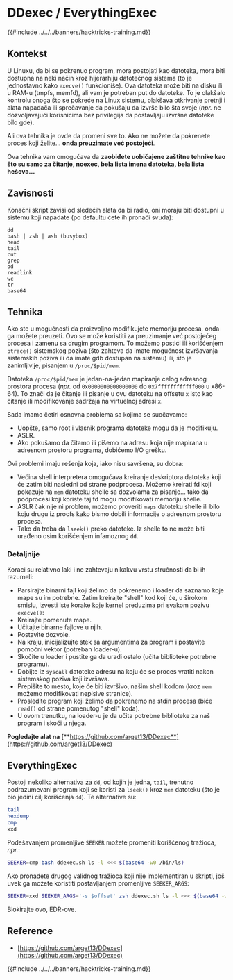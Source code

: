 # DDexec / EverythingExec

{{#include ../../../banners/hacktricks-training.md}}

## Kontekst

U Linuxu, da bi se pokrenuo program, mora postojati kao datoteka, mora biti dostupna na neki način kroz hijerarhiju datotečnog sistema (to je jednostavno kako `execve()` funkcioniše). Ova datoteka može biti na disku ili u RAM-u (tmpfs, memfd), ali vam je potreban put do datoteke. To je olakšalo kontrolu onoga što se pokreće na Linux sistemu, olakšava otkrivanje pretnji i alata napadača ili sprečavanje da pokušaju da izvrše bilo šta svoje (_npr._ ne dozvoljavajući korisnicima bez privilegija da postavljaju izvršne datoteke bilo gde).

Ali ova tehnika je ovde da promeni sve to. Ako ne možete da pokrenete proces koji želite... **onda preuzimate već postojeći**.

Ova tehnika vam omogućava da **zaobiđete uobičajene zaštitne tehnike kao što su samo za čitanje, noexec, bela lista imena datoteka, bela lista hešova...**

## Zavisnosti

Konačni skript zavisi od sledećih alata da bi radio, oni moraju biti dostupni u sistemu koji napadate (po defaultu ćete ih pronaći svuda):
```
dd
bash | zsh | ash (busybox)
head
tail
cut
grep
od
readlink
wc
tr
base64
```
## Tehnika

Ako ste u mogućnosti da proizvoljno modifikujete memoriju procesa, onda ga možete preuzeti. Ovo se može koristiti za preuzimanje već postojećeg procesa i zamenu sa drugim programom. To možemo postići ili korišćenjem `ptrace()` sistemskog poziva (što zahteva da imate mogućnost izvršavanja sistemskih poziva ili da imate gdb dostupan na sistemu) ili, što je zanimljivije, pisanjem u `/proc/$pid/mem`.

Datoteka `/proc/$pid/mem` je jedan-na-jedan mapiranje celog adresnog prostora procesa (_npr._ od `0x0000000000000000` do `0x7ffffffffffff000` u x86-64). To znači da je čitanje ili pisanje u ovu datoteku na offsetu `x` isto kao čitanje ili modifikovanje sadržaja na virtuelnoj adresi `x`.

Sada imamo četiri osnovna problema sa kojima se suočavamo:

- Uopšte, samo root i vlasnik programa datoteke mogu da je modifikuju.
- ASLR.
- Ako pokušamo da čitamo ili pišemo na adresu koja nije mapirana u adresnom prostoru programa, dobićemo I/O grešku.

Ovi problemi imaju rešenja koja, iako nisu savršena, su dobra:

- Većina shell interpretera omogućava kreiranje deskriptora datoteka koji će zatim biti nasledni od strane podprocesa. Možemo kreirati fd koji pokazuje na `mem` datoteku shelle sa dozvolama za pisanje... tako da podprocesi koji koriste taj fd mogu modifikovati memoriju shelle.
- ASLR čak nije ni problem, možemo proveriti `maps` datoteku shelle ili bilo koju drugu iz procfs kako bismo dobili informacije o adresnom prostoru procesa.
- Tako da treba da `lseek()` preko datoteke. Iz shelle to ne može biti urađeno osim korišćenjem infamoznog `dd`.

### Detaljnije

Koraci su relativno laki i ne zahtevaju nikakvu vrstu stručnosti da bi ih razumeli:

- Parsirajte binarni fajl koji želimo da pokrenemo i loader da saznamo koje mape su im potrebne. Zatim kreirajte "shell" kod koji će, u širokom smislu, izvesti iste korake koje kernel preduzima pri svakom pozivu `execve()`:
- Kreirajte pomenute mape.
- Učitajte binarne fajlove u njih.
- Postavite dozvole.
- Na kraju, inicijalizujte stek sa argumentima za program i postavite pomoćni vektor (potreban loader-u).
- Skočite u loader i pustite ga da uradi ostalo (učita biblioteke potrebne programu).
- Dobijte iz `syscall` datoteke adresu na koju će se proces vratiti nakon sistemskog poziva koji izvršava.
- Prepišite to mesto, koje će biti izvršivo, našim shell kodom (kroz `mem` možemo modifikovati nepisive stranice).
- Prosledite program koji želimo da pokrenemo na stdin procesa (biće `read()` od strane pomenutog "shell" koda).
- U ovom trenutku, na loader-u je da učita potrebne biblioteke za naš program i skoči u njega.

**Pogledajte alat na** [**https://github.com/arget13/DDexec**](https://github.com/arget13/DDexec)

## EverythingExec

Postoji nekoliko alternativa za `dd`, od kojih je jedna, `tail`, trenutno podrazumevani program koji se koristi za `lseek()` kroz `mem` datoteku (što je bio jedini cilj korišćenja `dd`). Te alternative su:
```bash
tail
hexdump
cmp
xxd
```
Podešavanjem promenljive `SEEKER` možete promeniti korišćenog tražioca, _npr._:
```bash
SEEKER=cmp bash ddexec.sh ls -l <<< $(base64 -w0 /bin/ls)
```
Ako pronađete drugog validnog tražioca koji nije implementiran u skripti, još uvek ga možete koristiti postavljanjem promenljive `SEEKER_ARGS`:
```bash
SEEKER=xxd SEEKER_ARGS='-s $offset' zsh ddexec.sh ls -l <<< $(base64 -w0 /bin/ls)
```
Blokirajte ovo, EDR-ove.

## Reference

- [https://github.com/arget13/DDexec](https://github.com/arget13/DDexec)

{{#include ../../../banners/hacktricks-training.md}}
